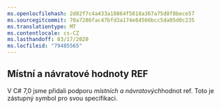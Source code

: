 ```yaml
---
ms.openlocfilehash: 2d82f7c4a433a18864f5818a367a75d8f8bece57
ms.sourcegitcommit: 70a7286fac47bfd3a174e84566bcc5da05d0c235
ms.translationtype: MT
ms.contentlocale: cs-CZ
ms.lasthandoff: 03/17/2020
ms.locfileid: "79485565"
---
```

## <a name="ref-locals-and-returns"></a>Místní a návratové hodnoty REF

V C# 7,0 jsme přidali podporu *místních a návratových*hodnot ref.  Toto je zástupný symbol pro svou specifikaci.

